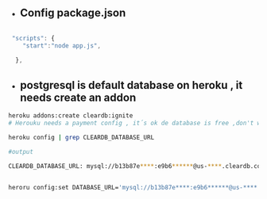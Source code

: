 - ##  Config package.json

```javascript

 "scripts": {
    "start":"node app.js",
    
  },

```


- ## postgresql is default database  on heroku , it needs create an addon

```bash
heroku addons:create cleardb:ignite
# Herouku needs a payment config , it´s ok de database is free ,don't worry

heroku config | grep CLEARDB_DATABASE_URL

#output 

CLEARDB_DATABASE_URL: mysql://b13b87e****:e9b6******@us-****.cleardb.com/heroku_c4c796f2d40c24a?reconnect=true


heroru config:set DATABASE_URL='mysql://b13b87e****:e9b6******@us-****.cleardb.com/heroku_c4c796f2d40c24a?reconnect=true'



```

